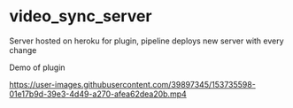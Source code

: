 # video_sync_server
Server hosted on heroku for plugin, pipeline deploys new server with every change

Demo of plugin

https://user-images.githubusercontent.com/39897345/153735598-01e17b9d-39e3-4d49-a270-afea62dea20b.mp4

